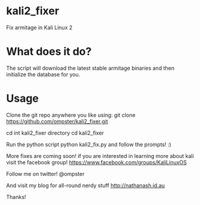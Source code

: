 # kali2_fixer
Fix armitage in Kali Linux 2

# What does it do?
The script will download the latest stable armitage binaries and then initialize the database for you.

# Usage
Clone the git repo anywhere you like using:
git clone https://github.com/ompster/kali2_fixer.git

cd int kali2_fixer directory
cd kali2_fixer

Run the python script
python kali2_fix.py
and follow the prompts! :)

More fixes are coming soon! 
if you are interested in learning more about kali visit the facebook group!
https://www.facebook.com/groups/KaliLinuxOS

Follow me on twitter!
@ompster

And visit my blog for all-round nerdy stuff
http://nathanash.id.au

Thanks!

